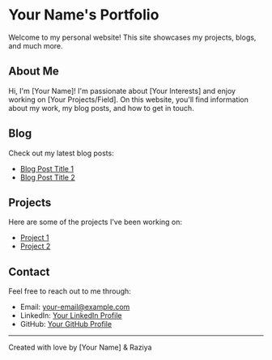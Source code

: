 # Your Name's Portfolio

Welcome to my personal website! This site showcases my projects, blogs, and much more.

## About Me

Hi, I'm [Your Name]! I'm passionate about [Your Interests] and enjoy working on [Your Projects/Field]. On this website, you'll find information about my work, my blog posts, and how to get in touch.

## Blog

Check out my latest blog posts:
- [Blog Post Title 1](link-to-blog-post-1)
- [Blog Post Title 2](link-to-blog-post-2)

## Projects

Here are some of the projects I've been working on:
- [Project 1](link-to-project-1)
- [Project 2](link-to-project-2)

## Contact

Feel free to reach out to me through:
- Email: [your-email@example.com](mailto:your-email@example.com)
- LinkedIn: [Your LinkedIn Profile](link-to-linkedin-profile)
- GitHub: [Your GitHub Profile](link-to-github-profile)

---

Created with love by [Your Name] & Raziya
